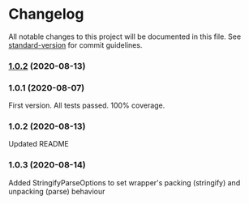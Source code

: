 # Changelog

All notable changes to this project will be documented in this file. See [standard-version](https://github.com/conventional-changelog/standard-version) for commit guidelines.

### [1.0.2](https://github.com/bingtimren/fitbit-settings-commons/compare/v1.0.1...v1.0.2) (2020-08-13)



### 1.0.1 (2020-08-07)

First version. All tests passed. 100% coverage.

### 1.0.2 (2020-08-13)

Updated README

### 1.0.3 (2020-08-14)

Added StringifyParseOptions to set wrapper's packing (stringify) and unpacking (parse) behaviour